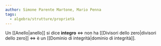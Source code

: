 ```yaml
---
author: Simone Parente Martone, Mario Penna
tags:
  - algebra/strutture/proprietà
---
```

Un [[Anello|anello]] si dice **integro** $\iff$ non ha [[Divisori dello zero|divisori dello zero]] $\iff$ è un [[Dominio di integrità|dominio di integrità]].